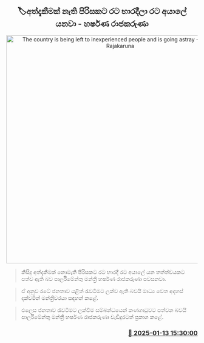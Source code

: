 <p align='center'><b><h2 align='center' title='The country is being left to inexperienced people and is going astray - Harshana Rajakaruna'>🏷අත්දැකීමක් නැති පිරිසකට රට භාරදීලා රට අයාලේ යනවා - හර්ෂ​ණ රාජකරුණා</h2></b></p>
<p align='center'><img src='https://helakuru.sgp1.cdn.digitaloceanspaces.com/esana/images/lib/harshana-rajakaruna-l.jpg' width='600' alt='The country is being left to inexperienced people and is going astray - Harshana Rajakaruna'></p>

> කිසිදු අත්දැකීමක් නොමැති පිරිසකට රට භාරදී රට අයාලේ යන තත්ත්වයකට පත්ව ඇති බව පාර්ලිමේන්තු මන්ත්‍රී හර්ෂ​ණ රාජකරුණා පවසනවා.

> ඒ අනුව රටේ ජනතාව යළිත් රැවටීමට ලක්ව ඇති බවයි මාධ්‍ය වෙත අදහස් දක්වමින් මන්ත්‍රීවරයා සඳහන් කළේ.

> එලෙස ජනතාව රැවටීමට ලක්වීම සම්බන්ධයෙන් කණගාටුවට පත්වන බවයි පාර්ලිමේන්තු මන්ත්‍රී හර්ෂ​ණ රාජකරුණා වැඩිදුරටත් ප්‍රකාශ කළේ. 



<h3 align='right'><a href='https://www.helakuru.lk/esana/p/106553/'>📅 2025-01-13 15:30:00</a></h3>
